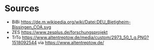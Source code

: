 # Sources

- BiBi https://de.m.wikipedia.org/wiki/Datei:DEU_Bietigheim-Bissingen_COA.svg
- ZES https://www.zesplus.de/forschungsprojekt
- TrTo https://www.altentreptow.de/media/custom/2973_50_1_g.PNG?1518092544 via https://www.altentreptow.de/
